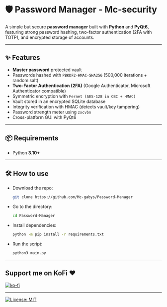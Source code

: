 # 🛡️ Password Manager - Mc-security

A simple but secure **password manager** built with **Python** and **PyQt6**, featuring strong password hashing, two-factor authentication (2FA with TOTP), and encrypted storage of accounts.

---

## ✨ Features
- **Master password** protected vault  
- Passwords hashed with `PBKDF2-HMAC-SHA256` (500,000 iterations + random salt)  
- **Two-Factor Authentication (2FA)** (Google Authenticator, Microsoft Authenticator compatible)  
- Symmetric encryption with `Fernet (AES-128 in CBC + HMAC)`  
- Vault stored in an encrypted SQLite database  
- Integrity verification with HMAC (detects vault/key tampering)  
- Password strength meter using `zxcvbn`  
- Cross-platform GUI with PyQt6  

---

## 📦 Requirements
- Python **3.10+**

---

## 🛠️ How to use
- Download the repo:
  ```bash
  git clone https://github.com/Mc-gabys/Password-Manager
- Go to the directory:
  ```bash
  cd Password-Manager
- Install dependencies:
  ```bash
  python -m pip install -r requirements.txt
- Run the script:
  ```bash
  python3 main.py

---

## Support me on KoFi ❤️
[![ko-fi](https://ko-fi.com/img/githubbutton_sm.svg)](https://ko-fi.com/N4N61K5R2A)

---

[![License: MIT](https://img.shields.io/badge/License-MIT-yellow.svg)](LICENSE)
